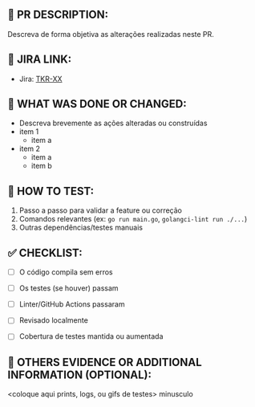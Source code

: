 ## 📌 PR DESCRIPTION:

Descreva de forma objetiva as alterações realizadas neste PR.


## 🔗 JIRA LINK:

- Jira: [TKR-XX](https://seu-jira.com/browse/TKR-XX)


## 📖 WHAT WAS DONE OR CHANGED:

- Descreva brevemente as ações alteradas ou construídas
- item 1
    - item a
- item 2
    - item a
    - item b


## 🧪 HOW TO TEST:

1. Passo a passo para validar a feature ou correção
2. Comandos relevantes (ex: `go run main.go`, `golangci-lint run ./...`)
3. Outras dependências/testes manuais


## ✅ CHECKLIST:

- [ ] O código compila sem erros
- [ ] Os testes (se houver) passam
- [ ] Linter/GitHub Actions passaram
- [ ] Revisado localmente
- [ ] Cobertura de testes mantida ou aumentada


## 👀 OTHERS EVIDENCE OR ADDITIONAL INFORMATION (OPTIONAL):

<coloque aqui prints, logs, ou gifs de testes>
minusculo

